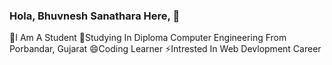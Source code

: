 ### Hola, Bhuvnesh Sanathara Here, 👋

👯I Am A Student
💬Studying In Diploma Computer Engineering 
From Porbandar, Gujarat
😄Coding Learner
⚡Intrested In Web Devlopment Career
